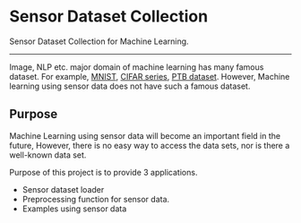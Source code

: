 # Sensor Dataset Collection
Sensor Dataset Collection for Machine Learning.

---
Image, NLP etc. major domain of machine learning has many famous dataset. 
For example, [MNIST](http://yann.lecun.com/exdb/mnist/), [CIFAR series](https://www.cs.toronto.edu/~kriz/cifar.html),
[PTB dataset](http://www.fit.vutbr.cz/%7Eimikolov/rnnlm/).
However, Machine learning using sensor data does not have such a famous dataset.

## Purpose
Machine Learning using sensor data will become an important field in the future, 
However, there is no easy way to access the data sets, nor is there a well-known data set.

Purpose of this project is to provide 3 applications.

- Sensor dataset loader 
- Preprocessing function for sensor data.
- Examples using sensor data
